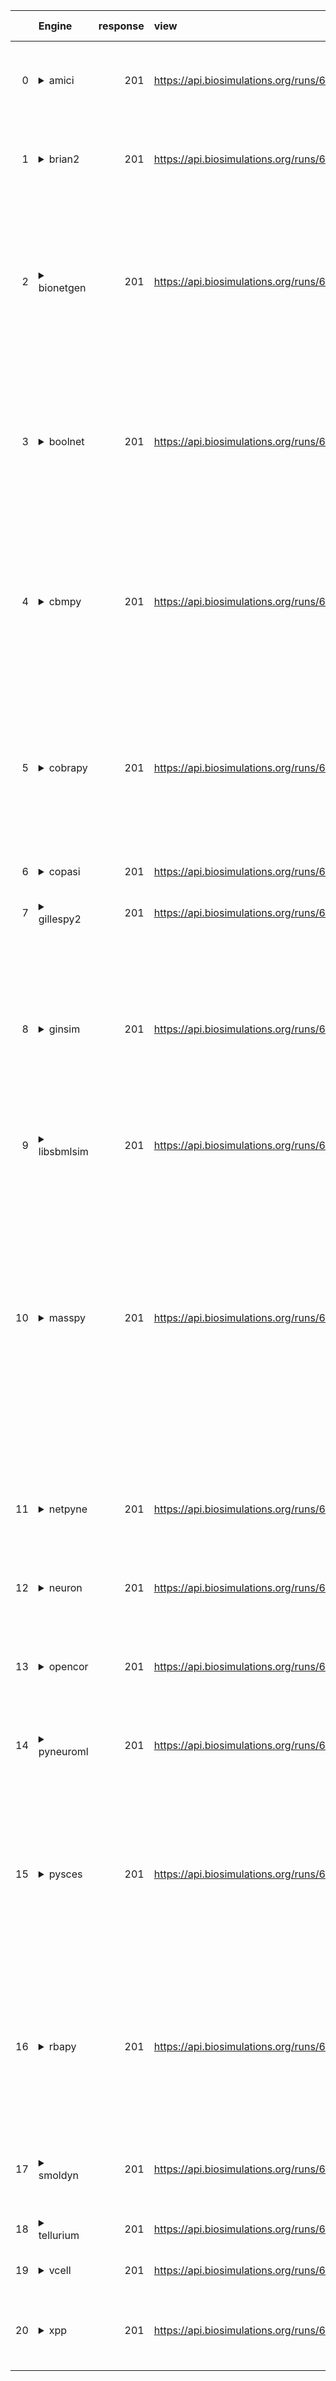 |    | Engine                                                                                                                                     |   response | view                                                         | download                                                                 | logs                                                                            | pass / FAIL                                                                                                                                                                                                                                                                                                                                                                                                                                                                                                                                                                                                                                                                                                                                                                                                                                                                                                                                                                                       | Error                                                                                                                                                                                                                                                                                                                                                                                                                                                                                                                                                                                                                        | Type   | tasks_output   | links                                                                                                                                                                                                                                                                                    | d1                                                   | Compatibility                                                                                                                                                                                                                 | links_error                                                                                                                                                                                                                                                                                                                                                                                                                                                                                                                                                                                                                                                                                                                                                                                                                                                                                                                                    |
|---:|:-------------------------------------------------------------------------------------------------------------------------------------------|-----------:|:-------------------------------------------------------------|:-------------------------------------------------------------------------|:--------------------------------------------------------------------------------|:--------------------------------------------------------------------------------------------------------------------------------------------------------------------------------------------------------------------------------------------------------------------------------------------------------------------------------------------------------------------------------------------------------------------------------------------------------------------------------------------------------------------------------------------------------------------------------------------------------------------------------------------------------------------------------------------------------------------------------------------------------------------------------------------------------------------------------------------------------------------------------------------------------------------------------------------------------------------------------------------------|:-----------------------------------------------------------------------------------------------------------------------------------------------------------------------------------------------------------------------------------------------------------------------------------------------------------------------------------------------------------------------------------------------------------------------------------------------------------------------------------------------------------------------------------------------------------------------------------------------------------------------------|:-------|:---------------|:-----------------------------------------------------------------------------------------------------------------------------------------------------------------------------------------------------------------------------------------------------------------------------------------|:-----------------------------------------------------|:------------------------------------------------------------------------------------------------------------------------------------------------------------------------------------------------------------------------------|:-----------------------------------------------------------------------------------------------------------------------------------------------------------------------------------------------------------------------------------------------------------------------------------------------------------------------------------------------------------------------------------------------------------------------------------------------------------------------------------------------------------------------------------------------------------------------------------------------------------------------------------------------------------------------------------------------------------------------------------------------------------------------------------------------------------------------------------------------------------------------------------------------------------------------------------------------|
|  0 | <details><summary>amici</summary>https://docs.biosimulators.org/Biosimulators_AMICI/<br></details>                                         |        201 | https://api.biosimulations.org/runs/6721fb8f953bc3bf105ed9d4 | https://api.biosimulations.org/results/6721fb8f953bc3bf105ed9d4/download | https://api.biosimulations.org/logs/6721fb8f953bc3bf105ed9d4?includeOutput=true | <details><summary>&#9888; WARNING</summary><a href="https://api.biosimulations.org/runs/6721fb8f953bc3bf105ed9d4">view</a><br><a href="https://api.biosimulations.org/results/6721fb8f953bc3bf105ed9d4/download">download</a><br><a href="https://api.biosimulations.org/logs/6721fb8f953bc3bf105ed9d4?includeOutput=true">logs</a><br><br>ERROR MESSAGE:<br>Reached maximum number of steps</details>                                                                                                                                                                                                                                                                                                                                                                                                                                                                                                                                                                                            | Reached maximum number of steps                                                                                                                                                                                                                                                                                                                                                                                                                                                                                                                                                                                              |        |                | <a href="https://api.biosimulations.org/runs/6721fb8f953bc3bf105ed9d4">view</a><br><a href="https://api.biosimulations.org/results/6721fb8f953bc3bf105ed9d4/download">download</a><br><a href="https://api.biosimulations.org/logs/6721fb8f953bc3bf105ed9d4?includeOutput=true">logs</a> | <a href="d1_plots_remote\amici_d1.pdf">plot</a>      | <details><summary>&#9989; PASS</summary>The file extensions ('sbml', 'sedml') suggest the input file types are '['SBML', 'SED-ML']'. ['SBML', 'SED-ML'] are compatible with amici</details>                                   | <a href="https://api.biosimulations.org/runs/6721fb8f953bc3bf105ed9d4">view</a><br><a href="https://api.biosimulations.org/results/6721fb8f953bc3bf105ed9d4/download">download</a><br><a href="https://api.biosimulations.org/logs/6721fb8f953bc3bf105ed9d4?includeOutput=true">logs</a><br><br>ERROR MESSAGE:<br>Reached maximum number of steps                                                                                                                                                                                                                                                                                                                                                                                                                                                                                                                                                                                              |
|  1 | <details><summary>brian2</summary>https://docs.biosimulators.org/Biosimulators_pyNeuroML/<br></details>                                    |        201 | https://api.biosimulations.org/runs/6721fb90f9c43d155d41b539 | https://api.biosimulations.org/results/6721fb90f9c43d155d41b539/download | https://api.biosimulations.org/logs/6721fb90f9c43d155d41b539?includeOutput=true | <details><summary>&#9888; XFAIL</summary><a href="https://api.biosimulations.org/runs/6721fb90f9c43d155d41b539">view</a><br><a href="https://api.biosimulations.org/results/6721fb90f9c43d155d41b539/download">download</a><br><a href="https://api.biosimulations.org/logs/6721fb90f9c43d155d41b539?includeOutput=true">logs</a><br><br>ERROR MESSAGE:<br>No module named 'libsbml'</details>                                                                                                                                                                                                                                                                                                                                                                                                                                                                                                                                                                                                    | No module named 'libsbml'                                                                                                                                                                                                                                                                                                                                                                                                                                                                                                                                                                                                    |        |                | <a href="https://api.biosimulations.org/runs/6721fb90f9c43d155d41b539">view</a><br><a href="https://api.biosimulations.org/results/6721fb90f9c43d155d41b539/download">download</a><br><a href="https://api.biosimulations.org/logs/6721fb90f9c43d155d41b539?includeOutput=true">logs</a> |                                                      | <details><summary>&#9888; XFAIL</summary>The file extensions ('sbml', 'sedml') suggest the input file types are not compatibe with brian2. ['NeuroML', 'SED-ML', 'LEMS', 'SED-ML'] are compatible with brian2</details>       | <a href="https://api.biosimulations.org/runs/6721fb90f9c43d155d41b539">view</a><br><a href="https://api.biosimulations.org/results/6721fb90f9c43d155d41b539/download">download</a><br><a href="https://api.biosimulations.org/logs/6721fb90f9c43d155d41b539?includeOutput=true">logs</a><br><br>ERROR MESSAGE:<br>No module named 'libsbml'                                                                                                                                                                                                                                                                                                                                                                                                                                                                                                                                                                                                    |
|  2 | <details><summary>bionetgen</summary>https://docs.biosimulators.org/Biosimulators_BioNetGen/<br></details>                                 |        201 | https://api.biosimulations.org/runs/6721fb92953bc3bf105ed9da | https://api.biosimulations.org/results/6721fb92953bc3bf105ed9da/download | https://api.biosimulations.org/logs/6721fb92953bc3bf105ed9da?includeOutput=true | <details><summary>&#9888; XFAIL</summary><a href="https://api.biosimulations.org/runs/6721fb92953bc3bf105ed9da">view</a><br><a href="https://api.biosimulations.org/results/6721fb92953bc3bf105ed9da/download">download</a><br><a href="https://api.biosimulations.org/logs/6721fb92953bc3bf105ed9da?includeOutput=true">logs</a><br><br>ERROR MESSAGE:<br><span style="color:red;">The COMBINE/OMEX did not execute successfully:<br><br>  The SED document did not execute successfully:<br>  <br>    Language for model `net1` is not supported.<br>      - Model language `urn:sedml:language:sbml` is not supported. Models must be in BNGL format (e.g., `sed:model/@language` must match `^urn:sedml:language:bngl(\.$)` such as `urn:sedml:language:bngl`).</details>                                                                                                                                                                                                                     | <span style="color:red;">The COMBINE/OMEX did not execute successfully:<br><br>  The SED document did not execute successfully:<br>  <br>    Language for model `net1` is not supported.<br>      - Model language `urn:sedml:language:sbml` is not supported. Models must be in BNGL format (e.g., `sed:model/@language` must match `^urn:sedml:language:bngl(\.$)` such as `urn:sedml:language:bngl`).                                                                                                                                                                                                                     |        |                | <a href="https://api.biosimulations.org/runs/6721fb92953bc3bf105ed9da">view</a><br><a href="https://api.biosimulations.org/results/6721fb92953bc3bf105ed9da/download">download</a><br><a href="https://api.biosimulations.org/logs/6721fb92953bc3bf105ed9da?includeOutput=true">logs</a> | <a href="d1_plots_remote\bionetgen_d1.pdf">plot</a>  | <details><summary>&#9888; XFAIL</summary>The file extensions ('sbml', 'sedml') suggest the input file types are not compatibe with bionetgen. ['BNGL', 'SED-ML'] are compatible with bionetgen</details>                      | <a href="https://api.biosimulations.org/runs/6721fb92953bc3bf105ed9da">view</a><br><a href="https://api.biosimulations.org/results/6721fb92953bc3bf105ed9da/download">download</a><br><a href="https://api.biosimulations.org/logs/6721fb92953bc3bf105ed9da?includeOutput=true">logs</a><br><br>ERROR MESSAGE:<br><span style="color:red;">The COMBINE/OMEX did not execute successfully:<br><br>  The SED document did not execute successfully:<br>  <br>    Language for model `net1` is not supported.<br>      - Model language `urn:sedml:language:sbml` is not supported. Models must be in BNGL format (e.g., `sed:model/@language` must match `^urn:sedml:language:bngl(\.$)` such as `urn:sedml:language:bngl`).                                                                                                                                                                                                                     |
|  3 | <details><summary>boolnet</summary>https://docs.biosimulators.org/Biosimulators_BoolNet/<br></details>                                     |        201 | https://api.biosimulations.org/runs/6721fb94953bc3bf105ed9de | https://api.biosimulations.org/results/6721fb94953bc3bf105ed9de/download | https://api.biosimulations.org/logs/6721fb94953bc3bf105ed9de?includeOutput=true | <details><summary>&#9888; XFAIL</summary><a href="https://api.biosimulations.org/runs/6721fb94953bc3bf105ed9de">view</a><br><a href="https://api.biosimulations.org/results/6721fb94953bc3bf105ed9de/download">download</a><br><a href="https://api.biosimulations.org/logs/6721fb94953bc3bf105ed9de?includeOutput=true">logs</a><br><br>ERROR MESSAGE:<br><span style="color:red;">The COMBINE/OMEX did not execute successfully:<br><br>  The SED document did not execute successfully:<br>  <br>    Simulation `sim1` is invalid.<br>      - Number of points (20000) must be equal to the difference between the output end (200.0) and start times (0.0).</details>                                                                                                                                                                                                                                                                                                                         | <span style="color:red;">The COMBINE/OMEX did not execute successfully:<br><br>  The SED document did not execute successfully:<br>  <br>    Simulation `sim1` is invalid.<br>      - Number of points (20000) must be equal to the difference between the output end (200.0) and start times (0.0).                                                                                                                                                                                                                                                                                                                         |        |                | <a href="https://api.biosimulations.org/runs/6721fb94953bc3bf105ed9de">view</a><br><a href="https://api.biosimulations.org/results/6721fb94953bc3bf105ed9de/download">download</a><br><a href="https://api.biosimulations.org/logs/6721fb94953bc3bf105ed9de?includeOutput=true">logs</a> | <a href="d1_plots_remote\boolnet_d1.pdf">plot</a>    | <details><summary>&#9888; XFAIL</summary>The file extensions ('sbml', 'sedml') suggest the input file types are not compatibe with boolnet. ['SBML-qual', 'SED-ML'] are compatible with boolnet</details>                     | <a href="https://api.biosimulations.org/runs/6721fb94953bc3bf105ed9de">view</a><br><a href="https://api.biosimulations.org/results/6721fb94953bc3bf105ed9de/download">download</a><br><a href="https://api.biosimulations.org/logs/6721fb94953bc3bf105ed9de?includeOutput=true">logs</a><br><br>ERROR MESSAGE:<br><span style="color:red;">The COMBINE/OMEX did not execute successfully:<br><br>  The SED document did not execute successfully:<br>  <br>    Simulation `sim1` is invalid.<br>      - Number of points (20000) must be equal to the difference between the output end (200.0) and start times (0.0).                                                                                                                                                                                                                                                                                                                         |
|  4 | <details><summary>cbmpy</summary>https://docs.biosimulators.org/Biosimulators_CBMPy/<br></details>                                         |        201 | https://api.biosimulations.org/runs/6721fb96953bc3bf105ed9e1 | https://api.biosimulations.org/results/6721fb96953bc3bf105ed9e1/download | https://api.biosimulations.org/logs/6721fb96953bc3bf105ed9e1?includeOutput=true | <details><summary>&#10060; FAIL</summary><a href="https://api.biosimulations.org/runs/6721fb96953bc3bf105ed9e1">view</a><br><a href="https://api.biosimulations.org/results/6721fb96953bc3bf105ed9e1/download">download</a><br><a href="https://api.biosimulations.org/logs/6721fb96953bc3bf105ed9e1?includeOutput=true">logs</a><br><br>ERROR MESSAGE:<br><span style="color:red;">The COMBINE/OMEX did not execute successfully:<br><br>  The SED document did not execute successfully:<br>  <br>    UniformTimeCourseSimulation `sim1` is not supported.<br>      - Simulation sim1 of type `UniformTimeCourseSimulation` is not supported. Simulation must be an instance of one of the following:<br>          - SteadyStateSimulation</details>                                                                                                                                                                                                                                            | <span style="color:red;">The COMBINE/OMEX did not execute successfully:<br><br>  The SED document did not execute successfully:<br>  <br>    UniformTimeCourseSimulation `sim1` is not supported.<br>      - Simulation sim1 of type `UniformTimeCourseSimulation` is not supported. Simulation must be an instance of one of the following:<br>          - SteadyStateSimulation                                                                                                                                                                                                                                            |        |                | <a href="https://api.biosimulations.org/runs/6721fb96953bc3bf105ed9e1">view</a><br><a href="https://api.biosimulations.org/results/6721fb96953bc3bf105ed9e1/download">download</a><br><a href="https://api.biosimulations.org/logs/6721fb96953bc3bf105ed9e1?includeOutput=true">logs</a> | <a href="d1_plots_remote\cbmpy_d1.pdf">plot</a>      | <details><summary>&#9989; PASS</summary>The file extensions ('sbml', 'sedml') suggest the input file types are '['SBML', 'SED-ML']'. ['SBML', 'SED-ML'] are compatible with cbmpy</details>                                   | <a href="https://api.biosimulations.org/runs/6721fb96953bc3bf105ed9e1">view</a><br><a href="https://api.biosimulations.org/results/6721fb96953bc3bf105ed9e1/download">download</a><br><a href="https://api.biosimulations.org/logs/6721fb96953bc3bf105ed9e1?includeOutput=true">logs</a><br><br>ERROR MESSAGE:<br><span style="color:red;">The COMBINE/OMEX did not execute successfully:<br><br>  The SED document did not execute successfully:<br>  <br>    UniformTimeCourseSimulation `sim1` is not supported.<br>      - Simulation sim1 of type `UniformTimeCourseSimulation` is not supported. Simulation must be an instance of one of the following:<br>          - SteadyStateSimulation                                                                                                                                                                                                                                            |
|  5 | <details><summary>cobrapy</summary>https://docs.biosimulators.org/Biosimulators_COBRApy/<br>Only allows steady state simulations</details> |        201 | https://api.biosimulations.org/runs/6721fb982e0c0591a7c87a07 | https://api.biosimulations.org/results/6721fb982e0c0591a7c87a07/download | https://api.biosimulations.org/logs/6721fb982e0c0591a7c87a07?includeOutput=true | <details><summary>&#10060; FAIL</summary><a href="https://api.biosimulations.org/runs/6721fb982e0c0591a7c87a07">view</a><br><a href="https://api.biosimulations.org/results/6721fb982e0c0591a7c87a07/download">download</a><br><a href="https://api.biosimulations.org/logs/6721fb982e0c0591a7c87a07?includeOutput=true">logs</a><br><br>ERROR MESSAGE:<br><span style="color:red;">The COMBINE/OMEX did not execute successfully:<br><br>  The SED document did not execute successfully:<br>  <br>    UniformTimeCourseSimulation `sim1` is not supported.<br>      - Simulation sim1 of type `UniformTimeCourseSimulation` is not supported. Simulation must be an instance of one of the following:<br>          - SteadyStateSimulation</details>                                                                                                                                                                                                                                            | <span style="color:red;">The COMBINE/OMEX did not execute successfully:<br><br>  The SED document did not execute successfully:<br>  <br>    UniformTimeCourseSimulation `sim1` is not supported.<br>      - Simulation sim1 of type `UniformTimeCourseSimulation` is not supported. Simulation must be an instance of one of the following:<br>          - SteadyStateSimulation                                                                                                                                                                                                                                            |        |                | <a href="https://api.biosimulations.org/runs/6721fb982e0c0591a7c87a07">view</a><br><a href="https://api.biosimulations.org/results/6721fb982e0c0591a7c87a07/download">download</a><br><a href="https://api.biosimulations.org/logs/6721fb982e0c0591a7c87a07?includeOutput=true">logs</a> | <a href="d1_plots_remote\cobrapy_d1.pdf">plot</a>    | <details><summary>&#9989; PASS</summary>The file extensions ('sbml', 'sedml') suggest the input file types are '['SBML', 'SED-ML']'. ['SBML', 'SED-ML'] are compatible with cobrapy</details>                                 | <a href="https://api.biosimulations.org/runs/6721fb982e0c0591a7c87a07">view</a><br><a href="https://api.biosimulations.org/results/6721fb982e0c0591a7c87a07/download">download</a><br><a href="https://api.biosimulations.org/logs/6721fb982e0c0591a7c87a07?includeOutput=true">logs</a><br><br>ERROR MESSAGE:<br><span style="color:red;">The COMBINE/OMEX did not execute successfully:<br><br>  The SED document did not execute successfully:<br>  <br>    UniformTimeCourseSimulation `sim1` is not supported.<br>      - Simulation sim1 of type `UniformTimeCourseSimulation` is not supported. Simulation must be an instance of one of the following:<br>          - SteadyStateSimulation                                                                                                                                                                                                                                            |
|  6 | <details><summary>copasi</summary>https://docs.biosimulators.org/Biosimulators_COPASI/<br></details>                                       |        201 | https://api.biosimulations.org/runs/6721fb9a2e0c0591a7c87a0a | https://api.biosimulations.org/results/6721fb9a2e0c0591a7c87a0a/download | https://api.biosimulations.org/logs/6721fb9a2e0c0591a7c87a0a?includeOutput=true | <details><summary>&#9989; PASS</summary><a href="https://api.biosimulations.org/runs/6721fb9a2e0c0591a7c87a0a">view</a><br><a href="https://api.biosimulations.org/results/6721fb9a2e0c0591a7c87a0a/download">download</a><br><a href="https://api.biosimulations.org/logs/6721fb9a2e0c0591a7c87a0a?includeOutput=true">logs</a></details>                                                                                                                                                                                                                                                                                                                                                                                                                                                                                                                                                                                                                                                        |                                                                                                                                                                                                                                                                                                                                                                                                                                                                                                                                                                                                                              |        |                | <a href="https://api.biosimulations.org/runs/6721fb9a2e0c0591a7c87a0a">view</a><br><a href="https://api.biosimulations.org/results/6721fb9a2e0c0591a7c87a0a/download">download</a><br><a href="https://api.biosimulations.org/logs/6721fb9a2e0c0591a7c87a0a?includeOutput=true">logs</a> | <a href="d1_plots_remote\copasi_d1.pdf">plot</a>     | <details><summary>&#9989; PASS</summary>The file extensions ('sbml', 'sedml') suggest the input file types are '['SBML', 'SED-ML']'. ['SBML', 'SED-ML'] are compatible with copasi</details>                                  | <a href="https://api.biosimulations.org/runs/6721fb9a2e0c0591a7c87a0a">view</a><br><a href="https://api.biosimulations.org/results/6721fb9a2e0c0591a7c87a0a/download">download</a><br><a href="https://api.biosimulations.org/logs/6721fb9a2e0c0591a7c87a0a?includeOutput=true">logs</a>                                                                                                                                                                                                                                                                                                                                                                                                                                                                                                                                                                                                                                                       |
|  7 | <details><summary>gillespy2</summary>https://docs.biosimulators.org/Biosimulators_GillesPy2/<br></details>                                 |        201 | https://api.biosimulations.org/runs/6721fb9c2e0c0591a7c87a11 | https://api.biosimulations.org/results/6721fb9c2e0c0591a7c87a11/download | https://api.biosimulations.org/logs/6721fb9c2e0c0591a7c87a11?includeOutput=true | <details><summary>&#9989; PASS</summary><a href="https://api.biosimulations.org/runs/6721fb9c2e0c0591a7c87a11">view</a><br><a href="https://api.biosimulations.org/results/6721fb9c2e0c0591a7c87a11/download">download</a><br><a href="https://api.biosimulations.org/logs/6721fb9c2e0c0591a7c87a11?includeOutput=true">logs</a></details>                                                                                                                                                                                                                                                                                                                                                                                                                                                                                                                                                                                                                                                        |                                                                                                                                                                                                                                                                                                                                                                                                                                                                                                                                                                                                                              |        |                | <a href="https://api.biosimulations.org/runs/6721fb9c2e0c0591a7c87a11">view</a><br><a href="https://api.biosimulations.org/results/6721fb9c2e0c0591a7c87a11/download">download</a><br><a href="https://api.biosimulations.org/logs/6721fb9c2e0c0591a7c87a11?includeOutput=true">logs</a> | <a href="d1_plots_remote\gillespy2_d1.pdf">plot</a>  | <details><summary>&#9989; PASS</summary>The file extensions ('sbml', 'sedml') suggest the input file types are '['SBML', 'SED-ML']'. ['SBML', 'SED-ML'] are compatible with gillespy2</details>                               | <a href="https://api.biosimulations.org/runs/6721fb9c2e0c0591a7c87a11">view</a><br><a href="https://api.biosimulations.org/results/6721fb9c2e0c0591a7c87a11/download">download</a><br><a href="https://api.biosimulations.org/logs/6721fb9c2e0c0591a7c87a11?includeOutput=true">logs</a>                                                                                                                                                                                                                                                                                                                                                                                                                                                                                                                                                                                                                                                       |
|  8 | <details><summary>ginsim</summary>https://docs.biosimulators.org/Biosimulators_GINsim/<br></details>                                       |        201 | https://api.biosimulations.org/runs/6721fb9ef9c43d155d41b544 | https://api.biosimulations.org/results/6721fb9ef9c43d155d41b544/download | https://api.biosimulations.org/logs/6721fb9ef9c43d155d41b544?includeOutput=true | <details><summary>&#9888; XFAIL</summary><a href="https://api.biosimulations.org/runs/6721fb9ef9c43d155d41b544">view</a><br><a href="https://api.biosimulations.org/results/6721fb9ef9c43d155d41b544/download">download</a><br><a href="https://api.biosimulations.org/logs/6721fb9ef9c43d155d41b544?includeOutput=true">logs</a><br><br>ERROR MESSAGE:<br><span style="color:red;">The COMBINE/OMEX did not execute successfully:<br><br>  The SED document did not execute successfully:<br>  <br>    Simulation `sim1` is invalid.<br>      - The interval between the output start and time time must be an integer multiple of the number of steps, not `0.01`:<br>          Output start time: 0.0<br>          Output end time: 200.0<br>          Number of steps: 20000</details>                                                                                                                                                                                                        | <span style="color:red;">The COMBINE/OMEX did not execute successfully:<br><br>  The SED document did not execute successfully:<br>  <br>    Simulation `sim1` is invalid.<br>      - The interval between the output start and time time must be an integer multiple of the number of steps, not `0.01`:<br>          Output start time: 0.0<br>          Output end time: 200.0<br>          Number of steps: 20000                                                                                                                                                                                                        |        |                | <a href="https://api.biosimulations.org/runs/6721fb9ef9c43d155d41b544">view</a><br><a href="https://api.biosimulations.org/results/6721fb9ef9c43d155d41b544/download">download</a><br><a href="https://api.biosimulations.org/logs/6721fb9ef9c43d155d41b544?includeOutput=true">logs</a> | <a href="d1_plots_remote\ginsim_d1.pdf">plot</a>     | <details><summary>&#9888; XFAIL</summary>The file extensions ('sbml', 'sedml') suggest the input file types are not compatibe with ginsim. ['SBML-qual', 'SED-ML'] are compatible with ginsim</details>                       | <a href="https://api.biosimulations.org/runs/6721fb9ef9c43d155d41b544">view</a><br><a href="https://api.biosimulations.org/results/6721fb9ef9c43d155d41b544/download">download</a><br><a href="https://api.biosimulations.org/logs/6721fb9ef9c43d155d41b544?includeOutput=true">logs</a><br><br>ERROR MESSAGE:<br><span style="color:red;">The COMBINE/OMEX did not execute successfully:<br><br>  The SED document did not execute successfully:<br>  <br>    Simulation `sim1` is invalid.<br>      - The interval between the output start and time time must be an integer multiple of the number of steps, not `0.01`:<br>          Output start time: 0.0<br>          Output end time: 200.0<br>          Number of steps: 20000                                                                                                                                                                                                        |
|  9 | <details><summary>libsbmlsim</summary>https://docs.biosimulators.org/Biosimulators_LibSBMLSim/<br></details>                               |        201 | https://api.biosimulations.org/runs/6721fba0f9c43d155d41b548 | https://api.biosimulations.org/results/6721fba0f9c43d155d41b548/download | https://api.biosimulations.org/logs/6721fba0f9c43d155d41b548?includeOutput=true | <details><summary>&#9989; PASS</summary><a href="https://api.biosimulations.org/runs/6721fba0f9c43d155d41b548">view</a><br><a href="https://api.biosimulations.org/results/6721fba0f9c43d155d41b548/download">download</a><br><a href="https://api.biosimulations.org/logs/6721fba0f9c43d155d41b548?includeOutput=true">logs</a></details>                                                                                                                                                                                                                                                                                                                                                                                                                                                                                                                                                                                                                                                        |                                                                                                                                                                                                                                                                                                                                                                                                                                                                                                                                                                                                                              |        |                | <a href="https://api.biosimulations.org/runs/6721fba0f9c43d155d41b548">view</a><br><a href="https://api.biosimulations.org/results/6721fba0f9c43d155d41b548/download">download</a><br><a href="https://api.biosimulations.org/logs/6721fba0f9c43d155d41b548?includeOutput=true">logs</a> | <a href="d1_plots_remote\libsbmlsim_d1.pdf">plot</a> | <details><summary>&#9989; PASS</summary>The file extensions ('sbml', 'sedml') suggest the input file types are '['SBML', 'SED-ML']'. ['SBML', 'SED-ML'] are compatible with libsbmlsim</details>                              | <a href="https://api.biosimulations.org/runs/6721fba0f9c43d155d41b548">view</a><br><a href="https://api.biosimulations.org/results/6721fba0f9c43d155d41b548/download">download</a><br><a href="https://api.biosimulations.org/logs/6721fba0f9c43d155d41b548?includeOutput=true">logs</a>                                                                                                                                                                                                                                                                                                                                                                                                                                                                                                                                                                                                                                                       |
| 10 | <details><summary>masspy</summary>https://docs.biosimulators.org/Biosimulators_MASSpy/<br></details>                                       |        201 | https://api.biosimulations.org/runs/6721fba2953bc3bf105ed9f2 | https://api.biosimulations.org/results/6721fba2953bc3bf105ed9f2/download | https://api.biosimulations.org/logs/6721fba2953bc3bf105ed9f2?includeOutput=true | <details><summary>&#10060; FAIL</summary><a href="https://api.biosimulations.org/runs/6721fba2953bc3bf105ed9f2">view</a><br><a href="https://api.biosimulations.org/results/6721fba2953bc3bf105ed9f2/download">download</a><br><a href="https://api.biosimulations.org/logs/6721fba2953bc3bf105ed9f2?includeOutput=true">logs</a><br><br>ERROR MESSAGE:<br><span style="color:red;">The COMBINE/OMEX did not execute successfully:<br><br>  The SED document did not execute successfully:<br>  <br>    The following targets are not supported:<br>      - /sbml:sbml/sbml:model/sbml:listOfParameters/sbml:parameter[@id='V']<br>      - /sbml:sbml/sbml:model/sbml:listOfParameters/sbml:parameter[@id='V']<br>      - /sbml:sbml/sbml:model/sbml:listOfParameters/sbml:parameter[@id='W']<br>      - /sbml:sbml/sbml:model/sbml:listOfParameters/sbml:parameter[@id='W']<br>    <br>    Only following targets are supported:<br>      - I<br>      - SEC<br>      - V<br>      - W</details> | <span style="color:red;">The COMBINE/OMEX did not execute successfully:<br><br>  The SED document did not execute successfully:<br>  <br>    The following targets are not supported:<br>      - /sbml:sbml/sbml:model/sbml:listOfParameters/sbml:parameter[@id='V']<br>      - /sbml:sbml/sbml:model/sbml:listOfParameters/sbml:parameter[@id='V']<br>      - /sbml:sbml/sbml:model/sbml:listOfParameters/sbml:parameter[@id='W']<br>      - /sbml:sbml/sbml:model/sbml:listOfParameters/sbml:parameter[@id='W']<br>    <br>    Only following targets are supported:<br>      - I<br>      - SEC<br>      - V<br>      - W |        |                | <a href="https://api.biosimulations.org/runs/6721fba2953bc3bf105ed9f2">view</a><br><a href="https://api.biosimulations.org/results/6721fba2953bc3bf105ed9f2/download">download</a><br><a href="https://api.biosimulations.org/logs/6721fba2953bc3bf105ed9f2?includeOutput=true">logs</a> | <a href="d1_plots_remote\masspy_d1.pdf">plot</a>     | <details><summary>&#9989; PASS</summary>The file extensions ('sbml', 'sedml') suggest the input file types are '['SBML', 'SED-ML']'. ['SBML', 'SED-ML'] are compatible with masspy</details>                                  | <a href="https://api.biosimulations.org/runs/6721fba2953bc3bf105ed9f2">view</a><br><a href="https://api.biosimulations.org/results/6721fba2953bc3bf105ed9f2/download">download</a><br><a href="https://api.biosimulations.org/logs/6721fba2953bc3bf105ed9f2?includeOutput=true">logs</a><br><br>ERROR MESSAGE:<br><span style="color:red;">The COMBINE/OMEX did not execute successfully:<br><br>  The SED document did not execute successfully:<br>  <br>    The following targets are not supported:<br>      - /sbml:sbml/sbml:model/sbml:listOfParameters/sbml:parameter[@id='V']<br>      - /sbml:sbml/sbml:model/sbml:listOfParameters/sbml:parameter[@id='V']<br>      - /sbml:sbml/sbml:model/sbml:listOfParameters/sbml:parameter[@id='W']<br>      - /sbml:sbml/sbml:model/sbml:listOfParameters/sbml:parameter[@id='W']<br>    <br>    Only following targets are supported:<br>      - I<br>      - SEC<br>      - V<br>      - W |
| 11 | <details><summary>netpyne</summary>https://docs.biosimulators.org/Biosimulators_pyNeuroML/<br></details>                                   |        201 | https://api.biosimulations.org/runs/6721fba4953bc3bf105ed9fc | https://api.biosimulations.org/results/6721fba4953bc3bf105ed9fc/download | https://api.biosimulations.org/logs/6721fba4953bc3bf105ed9fc?includeOutput=true | <details><summary>&#9888; XFAIL</summary><a href="https://api.biosimulations.org/runs/6721fba4953bc3bf105ed9fc">view</a><br><a href="https://api.biosimulations.org/results/6721fba4953bc3bf105ed9fc/download">download</a><br><a href="https://api.biosimulations.org/logs/6721fba4953bc3bf105ed9fc?includeOutput=true">logs</a><br><br>ERROR MESSAGE:<br>No module named 'libsbml'</details>                                                                                                                                                                                                                                                                                                                                                                                                                                                                                                                                                                                                    | No module named 'libsbml'                                                                                                                                                                                                                                                                                                                                                                                                                                                                                                                                                                                                    |        |                | <a href="https://api.biosimulations.org/runs/6721fba4953bc3bf105ed9fc">view</a><br><a href="https://api.biosimulations.org/results/6721fba4953bc3bf105ed9fc/download">download</a><br><a href="https://api.biosimulations.org/logs/6721fba4953bc3bf105ed9fc?includeOutput=true">logs</a> |                                                      | <details><summary>&#9888; XFAIL</summary>The file extensions ('sbml', 'sedml') suggest the input file types are not compatibe with netpyne. ['NeuroML', 'SED-ML', 'LEMS', 'SED-ML'] are compatible with netpyne</details>     | <a href="https://api.biosimulations.org/runs/6721fba4953bc3bf105ed9fc">view</a><br><a href="https://api.biosimulations.org/results/6721fba4953bc3bf105ed9fc/download">download</a><br><a href="https://api.biosimulations.org/logs/6721fba4953bc3bf105ed9fc?includeOutput=true">logs</a><br><br>ERROR MESSAGE:<br>No module named 'libsbml'                                                                                                                                                                                                                                                                                                                                                                                                                                                                                                                                                                                                    |
| 12 | <details><summary>neuron</summary>https://docs.biosimulators.org/Biosimulators_pyNeuroML/<br></details>                                    |        201 | https://api.biosimulations.org/runs/6721fba5f9c43d155d41b55e | https://api.biosimulations.org/results/6721fba5f9c43d155d41b55e/download | https://api.biosimulations.org/logs/6721fba5f9c43d155d41b55e?includeOutput=true | <details><summary>&#9888; XFAIL</summary><a href="https://api.biosimulations.org/runs/6721fba5f9c43d155d41b55e">view</a><br><a href="https://api.biosimulations.org/results/6721fba5f9c43d155d41b55e/download">download</a><br><a href="https://api.biosimulations.org/logs/6721fba5f9c43d155d41b55e?includeOutput=true">logs</a><br><br>ERROR MESSAGE:<br>No module named 'libsbml'</details>                                                                                                                                                                                                                                                                                                                                                                                                                                                                                                                                                                                                    | No module named 'libsbml'                                                                                                                                                                                                                                                                                                                                                                                                                                                                                                                                                                                                    |        |                | <a href="https://api.biosimulations.org/runs/6721fba5f9c43d155d41b55e">view</a><br><a href="https://api.biosimulations.org/results/6721fba5f9c43d155d41b55e/download">download</a><br><a href="https://api.biosimulations.org/logs/6721fba5f9c43d155d41b55e?includeOutput=true">logs</a> |                                                      | <details><summary>&#9888; XFAIL</summary>The file extensions ('sbml', 'sedml') suggest the input file types are not compatibe with neuron. ['NeuroML', 'SED-ML', 'LEMS', 'SED-ML'] are compatible with neuron</details>       | <a href="https://api.biosimulations.org/runs/6721fba5f9c43d155d41b55e">view</a><br><a href="https://api.biosimulations.org/results/6721fba5f9c43d155d41b55e/download">download</a><br><a href="https://api.biosimulations.org/logs/6721fba5f9c43d155d41b55e?includeOutput=true">logs</a><br><br>ERROR MESSAGE:<br>No module named 'libsbml'                                                                                                                                                                                                                                                                                                                                                                                                                                                                                                                                                                                                    |
| 13 | <details><summary>opencor</summary>https://docs.biosimulators.org/Biosimulators_OpenCOR/<br></details>                                     |        201 | https://api.biosimulations.org/runs/6721fba7f9c43d155d41b56b | https://api.biosimulations.org/results/6721fba7f9c43d155d41b56b/download | https://api.biosimulations.org/logs/6721fba7f9c43d155d41b56b?includeOutput=true | <details><summary>&#9888; XFAIL</summary><a href="https://api.biosimulations.org/runs/6721fba7f9c43d155d41b56b">view</a><br><a href="https://api.biosimulations.org/results/6721fba7f9c43d155d41b56b/download">download</a><br><a href="https://api.biosimulations.org/logs/6721fba7f9c43d155d41b56b?includeOutput=true">logs</a><br><br>ERROR MESSAGE:<br>No module named 'libsbml'</details>                                                                                                                                                                                                                                                                                                                                                                                                                                                                                                                                                                                                    | No module named 'libsbml'                                                                                                                                                                                                                                                                                                                                                                                                                                                                                                                                                                                                    |        |                | <a href="https://api.biosimulations.org/runs/6721fba7f9c43d155d41b56b">view</a><br><a href="https://api.biosimulations.org/results/6721fba7f9c43d155d41b56b/download">download</a><br><a href="https://api.biosimulations.org/logs/6721fba7f9c43d155d41b56b?includeOutput=true">logs</a> |                                                      | <details><summary>&#9888; XFAIL</summary>The file extensions ('sbml', 'sedml') suggest the input file types are not compatibe with opencor. ['CellML', 'SED-ML'] are compatible with opencor</details>                        | <a href="https://api.biosimulations.org/runs/6721fba7f9c43d155d41b56b">view</a><br><a href="https://api.biosimulations.org/results/6721fba7f9c43d155d41b56b/download">download</a><br><a href="https://api.biosimulations.org/logs/6721fba7f9c43d155d41b56b?includeOutput=true">logs</a><br><br>ERROR MESSAGE:<br>No module named 'libsbml'                                                                                                                                                                                                                                                                                                                                                                                                                                                                                                                                                                                                    |
| 14 | <details><summary>pyneuroml</summary>https://docs.biosimulators.org/Biosimulators_pyNeuroML/<br></details>                                 |        201 | https://api.biosimulations.org/runs/6721fba92e0c0591a7c87a43 | https://api.biosimulations.org/results/6721fba92e0c0591a7c87a43/download | https://api.biosimulations.org/logs/6721fba92e0c0591a7c87a43?includeOutput=true | <details><summary>&#9888; XFAIL</summary><a href="https://api.biosimulations.org/runs/6721fba92e0c0591a7c87a43">view</a><br><a href="https://api.biosimulations.org/results/6721fba92e0c0591a7c87a43/download">download</a><br><a href="https://api.biosimulations.org/logs/6721fba92e0c0591a7c87a43?includeOutput=true">logs</a><br><br>ERROR MESSAGE:<br>No module named 'libsbml'</details>                                                                                                                                                                                                                                                                                                                                                                                                                                                                                                                                                                                                    | No module named 'libsbml'                                                                                                                                                                                                                                                                                                                                                                                                                                                                                                                                                                                                    |        |                | <a href="https://api.biosimulations.org/runs/6721fba92e0c0591a7c87a43">view</a><br><a href="https://api.biosimulations.org/results/6721fba92e0c0591a7c87a43/download">download</a><br><a href="https://api.biosimulations.org/logs/6721fba92e0c0591a7c87a43?includeOutput=true">logs</a> |                                                      | <details><summary>&#9888; XFAIL</summary>The file extensions ('sbml', 'sedml') suggest the input file types are not compatibe with pyneuroml. ['NeuroML', 'SED-ML', 'LEMS', 'SED-ML'] are compatible with pyneuroml</details> | <a href="https://api.biosimulations.org/runs/6721fba92e0c0591a7c87a43">view</a><br><a href="https://api.biosimulations.org/results/6721fba92e0c0591a7c87a43/download">download</a><br><a href="https://api.biosimulations.org/logs/6721fba92e0c0591a7c87a43?includeOutput=true">logs</a><br><br>ERROR MESSAGE:<br>No module named 'libsbml'                                                                                                                                                                                                                                                                                                                                                                                                                                                                                                                                                                                                    |
| 15 | <details><summary>pysces</summary>https://docs.biosimulators.org/Biosimulators_PySCeS/<br></details>                                       |        201 | https://api.biosimulations.org/runs/6721fbaa2e0c0591a7c87a51 | https://api.biosimulations.org/results/6721fbaa2e0c0591a7c87a51/download | https://api.biosimulations.org/logs/6721fbaa2e0c0591a7c87a51?includeOutput=true | <details><summary>&#10060; FAIL</summary><a href="https://api.biosimulations.org/runs/6721fbaa2e0c0591a7c87a51">view</a><br><a href="https://api.biosimulations.org/results/6721fbaa2e0c0591a7c87a51/download">download</a><br><a href="https://api.biosimulations.org/logs/6721fbaa2e0c0591a7c87a51?includeOutput=true">logs</a><br><br>ERROR MESSAGE:<br><span style="color:red;">The COMBINE/OMEX did not execute successfully:<br><br>  The SED document did not execute successfully:<br>  <br>    class 'AssertionError':<br>    Unable to generate Stoichiometric Matrix! model has:<br>    0 reactions<br>    0 species<br>    what did you have in mind?<br>    </details>                                                                                                                                                                                                                                                                                                               | <span style="color:red;">The COMBINE/OMEX did not execute successfully:<br><br>  The SED document did not execute successfully:<br>  <br>    class 'AssertionError':<br>    Unable to generate Stoichiometric Matrix! model has:<br>    0 reactions<br>    0 species<br>    what did you have in mind?<br>                                                                                                                                                                                                                                                                                                                   |        |                | <a href="https://api.biosimulations.org/runs/6721fbaa2e0c0591a7c87a51">view</a><br><a href="https://api.biosimulations.org/results/6721fbaa2e0c0591a7c87a51/download">download</a><br><a href="https://api.biosimulations.org/logs/6721fbaa2e0c0591a7c87a51?includeOutput=true">logs</a> | <a href="d1_plots_remote\pysces_d1.pdf">plot</a>     | <details><summary>&#9989; PASS</summary>The file extensions ('sbml', 'sedml') suggest the input file types are '['SBML', 'SED-ML']'. ['SBML', 'SED-ML'] are compatible with pysces</details>                                  | <a href="https://api.biosimulations.org/runs/6721fbaa2e0c0591a7c87a51">view</a><br><a href="https://api.biosimulations.org/results/6721fbaa2e0c0591a7c87a51/download">download</a><br><a href="https://api.biosimulations.org/logs/6721fbaa2e0c0591a7c87a51?includeOutput=true">logs</a><br><br>ERROR MESSAGE:<br><span style="color:red;">The COMBINE/OMEX did not execute successfully:<br><br>  The SED document did not execute successfully:<br>  <br>    class 'AssertionError':<br>    Unable to generate Stoichiometric Matrix! model has:<br>    0 reactions<br>    0 species<br>    what did you have in mind?<br>                                                                                                                                                                                                                                                                                                                   |
| 16 | <details><summary>rbapy</summary>https://docs.biosimulators.org/Biosimulators_RBApy/<br></details>                                         |        201 | https://api.biosimulations.org/runs/6721fbac953bc3bf105eda20 | https://api.biosimulations.org/results/6721fbac953bc3bf105eda20/download | https://api.biosimulations.org/logs/6721fbac953bc3bf105eda20?includeOutput=true | <details><summary>&#9888; XFAIL</summary><a href="https://api.biosimulations.org/runs/6721fbac953bc3bf105eda20">view</a><br><a href="https://api.biosimulations.org/results/6721fbac953bc3bf105eda20/download">download</a><br><a href="https://api.biosimulations.org/logs/6721fbac953bc3bf105eda20?includeOutput=true">logs</a><br><br>ERROR MESSAGE:<br><span style="color:red;">The COMBINE/OMEX did not execute successfully:<br><br>  The SED document did not execute successfully:<br>  <br>    Language for model `net1` is not supported.<br>      - Model language `urn:sedml:language:sbml` is not supported. Models must be in RBA format (e.g., `sed:model/@language` must match `^urn:sedml:language:rba(\.$)` such as `urn:sedml:language:rba`).</details>                                                                                                                                                                                                                        | <span style="color:red;">The COMBINE/OMEX did not execute successfully:<br><br>  The SED document did not execute successfully:<br>  <br>    Language for model `net1` is not supported.<br>      - Model language `urn:sedml:language:sbml` is not supported. Models must be in RBA format (e.g., `sed:model/@language` must match `^urn:sedml:language:rba(\.$)` such as `urn:sedml:language:rba`).                                                                                                                                                                                                                        |        |                | <a href="https://api.biosimulations.org/runs/6721fbac953bc3bf105eda20">view</a><br><a href="https://api.biosimulations.org/results/6721fbac953bc3bf105eda20/download">download</a><br><a href="https://api.biosimulations.org/logs/6721fbac953bc3bf105eda20?includeOutput=true">logs</a> | <a href="d1_plots_remote\rbapy_d1.pdf">plot</a>      | <details><summary>&#9888; XFAIL</summary>The file extensions ('sbml', 'sedml') suggest the input file types are not compatibe with rbapy. ['RBApy', 'SED-ML'] are compatible with rbapy</details>                             | <a href="https://api.biosimulations.org/runs/6721fbac953bc3bf105eda20">view</a><br><a href="https://api.biosimulations.org/results/6721fbac953bc3bf105eda20/download">download</a><br><a href="https://api.biosimulations.org/logs/6721fbac953bc3bf105eda20?includeOutput=true">logs</a><br><br>ERROR MESSAGE:<br><span style="color:red;">The COMBINE/OMEX did not execute successfully:<br><br>  The SED document did not execute successfully:<br>  <br>    Language for model `net1` is not supported.<br>      - Model language `urn:sedml:language:sbml` is not supported. Models must be in RBA format (e.g., `sed:model/@language` must match `^urn:sedml:language:rba(\.$)` such as `urn:sedml:language:rba`).                                                                                                                                                                                                                        |
| 17 | <details><summary>smoldyn</summary>https://smoldyn.readthedocs.io/en/latest/python/api.html#sed-ml-combine-biosimulators-api<br></details> |        201 | https://api.biosimulations.org/runs/6721fbae2e0c0591a7c87a5a | https://api.biosimulations.org/results/6721fbae2e0c0591a7c87a5a/download | https://api.biosimulations.org/logs/6721fbae2e0c0591a7c87a5a?includeOutput=true | <details><summary>&#9888; XFAIL</summary><a href="https://api.biosimulations.org/runs/6721fbae2e0c0591a7c87a5a">view</a><br><a href="https://api.biosimulations.org/results/6721fbae2e0c0591a7c87a5a/download">download</a><br><a href="https://api.biosimulations.org/logs/6721fbae2e0c0591a7c87a5a?includeOutput=true">logs</a><br><br>ERROR MESSAGE:<br>No module named 'libsbml'</details>                                                                                                                                                                                                                                                                                                                                                                                                                                                                                                                                                                                                    | No module named 'libsbml'                                                                                                                                                                                                                                                                                                                                                                                                                                                                                                                                                                                                    |        |                | <a href="https://api.biosimulations.org/runs/6721fbae2e0c0591a7c87a5a">view</a><br><a href="https://api.biosimulations.org/results/6721fbae2e0c0591a7c87a5a/download">download</a><br><a href="https://api.biosimulations.org/logs/6721fbae2e0c0591a7c87a5a?includeOutput=true">logs</a> |                                                      | <details><summary>&#9888; XFAIL</summary>The file extensions ('sbml', 'sedml') suggest the input file types are not compatibe with smoldyn. ['Smoldyn', 'SED-ML'] are compatible with smoldyn</details>                       | <a href="https://api.biosimulations.org/runs/6721fbae2e0c0591a7c87a5a">view</a><br><a href="https://api.biosimulations.org/results/6721fbae2e0c0591a7c87a5a/download">download</a><br><a href="https://api.biosimulations.org/logs/6721fbae2e0c0591a7c87a5a?includeOutput=true">logs</a><br><br>ERROR MESSAGE:<br>No module named 'libsbml'                                                                                                                                                                                                                                                                                                                                                                                                                                                                                                                                                                                                    |
| 18 | <details><summary>tellurium</summary>https://docs.biosimulators.org/Biosimulators_tellurium/<br></details>                                 |        201 | https://api.biosimulations.org/runs/6721fbaf953bc3bf105eda33 | https://api.biosimulations.org/results/6721fbaf953bc3bf105eda33/download | https://api.biosimulations.org/logs/6721fbaf953bc3bf105eda33?includeOutput=true | <details><summary>&#9989; PASS</summary><a href="https://api.biosimulations.org/runs/6721fbaf953bc3bf105eda33">view</a><br><a href="https://api.biosimulations.org/results/6721fbaf953bc3bf105eda33/download">download</a><br><a href="https://api.biosimulations.org/logs/6721fbaf953bc3bf105eda33?includeOutput=true">logs</a></details>                                                                                                                                                                                                                                                                                                                                                                                                                                                                                                                                                                                                                                                        |                                                                                                                                                                                                                                                                                                                                                                                                                                                                                                                                                                                                                              |        |                | <a href="https://api.biosimulations.org/runs/6721fbaf953bc3bf105eda33">view</a><br><a href="https://api.biosimulations.org/results/6721fbaf953bc3bf105eda33/download">download</a><br><a href="https://api.biosimulations.org/logs/6721fbaf953bc3bf105eda33?includeOutput=true">logs</a> | <a href="d1_plots_remote\tellurium_d1.pdf">plot</a>  | <details><summary>&#9989; PASS</summary>The file extensions ('sbml', 'sedml') suggest the input file types are '['SBML', 'SED-ML']'. ['SBML', 'SED-ML'] are compatible with tellurium</details>                               | <a href="https://api.biosimulations.org/runs/6721fbaf953bc3bf105eda33">view</a><br><a href="https://api.biosimulations.org/results/6721fbaf953bc3bf105eda33/download">download</a><br><a href="https://api.biosimulations.org/logs/6721fbaf953bc3bf105eda33?includeOutput=true">logs</a>                                                                                                                                                                                                                                                                                                                                                                                                                                                                                                                                                                                                                                                       |
| 19 | <details><summary>vcell</summary>https://github.com/virtualcell/vcell<br></details>                                                        |        201 | https://api.biosimulations.org/runs/6721fbb2f9c43d155d41b5a6 | https://api.biosimulations.org/results/6721fbb2f9c43d155d41b5a6/download | https://api.biosimulations.org/logs/6721fbb2f9c43d155d41b5a6?includeOutput=true | <details><summary>None</summary><a href="https://api.biosimulations.org/runs/6721fbb2f9c43d155d41b5a6">view</a><br><a href="https://api.biosimulations.org/results/6721fbb2f9c43d155d41b5a6/download">download</a><br><a href="https://api.biosimulations.org/logs/6721fbb2f9c43d155d41b5a6?includeOutput=true">logs</a></details>                                                                                                                                                                                                                                                                                                                                                                                                                                                                                                                                                                                                                                                                |                                                                                                                                                                                                                                                                                                                                                                                                                                                                                                                                                                                                                              |        |                | <a href="https://api.biosimulations.org/runs/6721fbb2f9c43d155d41b5a6">view</a><br><a href="https://api.biosimulations.org/results/6721fbb2f9c43d155d41b5a6/download">download</a><br><a href="https://api.biosimulations.org/logs/6721fbb2f9c43d155d41b5a6?includeOutput=true">logs</a> |                                                      | <details><summary>&#9989; PASS</summary>The file extensions ('sbml', 'sedml') suggest the input file types are '['SBML', 'SED-ML']'. ['SBML', 'SED-ML', 'BNGL', 'SED-ML'] are compatible with vcell</details>                 | <a href="https://api.biosimulations.org/runs/6721fbb2f9c43d155d41b5a6">view</a><br><a href="https://api.biosimulations.org/results/6721fbb2f9c43d155d41b5a6/download">download</a><br><a href="https://api.biosimulations.org/logs/6721fbb2f9c43d155d41b5a6?includeOutput=true">logs</a>                                                                                                                                                                                                                                                                                                                                                                                                                                                                                                                                                                                                                                                       |
| 20 | <details><summary>xpp</summary>https://docs.biosimulators.org/Biosimulators_XPP/<br></details>                                             |        201 | https://api.biosimulations.org/runs/6721fbb4953bc3bf105eda4c | https://api.biosimulations.org/results/6721fbb4953bc3bf105eda4c/download | https://api.biosimulations.org/logs/6721fbb4953bc3bf105eda4c?includeOutput=true | <details><summary>&#9888; XFAIL</summary><a href="https://api.biosimulations.org/runs/6721fbb4953bc3bf105eda4c">view</a><br><a href="https://api.biosimulations.org/results/6721fbb4953bc3bf105eda4c/download">download</a><br><a href="https://api.biosimulations.org/logs/6721fbb4953bc3bf105eda4c?includeOutput=true">logs</a><br><br>ERROR MESSAGE:<br>No module named 'libsbml'</details>                                                                                                                                                                                                                                                                                                                                                                                                                                                                                                                                                                                                    | No module named 'libsbml'                                                                                                                                                                                                                                                                                                                                                                                                                                                                                                                                                                                                    |        |                | <a href="https://api.biosimulations.org/runs/6721fbb4953bc3bf105eda4c">view</a><br><a href="https://api.biosimulations.org/results/6721fbb4953bc3bf105eda4c/download">download</a><br><a href="https://api.biosimulations.org/logs/6721fbb4953bc3bf105eda4c?includeOutput=true">logs</a> |                                                      | <details><summary>&#9888; XFAIL</summary>The file extensions ('sbml', 'sedml') suggest the input file types are not compatibe with xpp. ['XPP', 'SED-ML'] are compatible with xpp</details>                                   | <a href="https://api.biosimulations.org/runs/6721fbb4953bc3bf105eda4c">view</a><br><a href="https://api.biosimulations.org/results/6721fbb4953bc3bf105eda4c/download">download</a><br><a href="https://api.biosimulations.org/logs/6721fbb4953bc3bf105eda4c?includeOutput=true">logs</a><br><br>ERROR MESSAGE:<br>No module named 'libsbml'                                                                                                                                                                                                                                                                                                                                                                                                                                                                                                                                                                                                    |